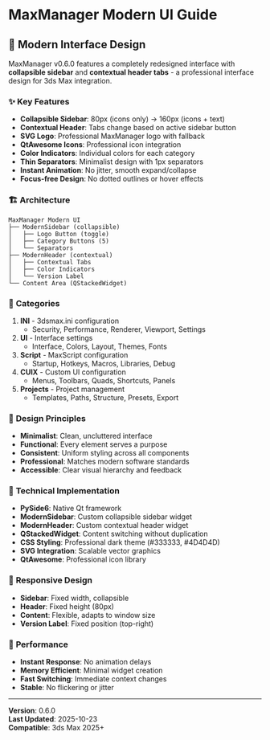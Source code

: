# MaxManager Modern UI Guide

## 🎨 **Modern Interface Design**

MaxManager v0.6.0 features a completely redesigned interface with **collapsible sidebar** and **contextual header tabs** - a professional interface design for 3ds Max integration.

### ✨ **Key Features**

- **Collapsible Sidebar**: 80px (icons only) → 160px (icons + text)
- **Contextual Header**: Tabs change based on active sidebar button
- **SVG Logo**: Professional MaxManager logo with fallback
- **QtAwesome Icons**: Professional icon integration
- **Color Indicators**: Individual colors for each category
- **Thin Separators**: Minimalist design with 1px separators
- **Instant Animation**: No jitter, smooth expand/collapse
- **Focus-free Design**: No dotted outlines or hover effects

### 🏗️ **Architecture**

```
MaxManager Modern UI
├── ModernSidebar (collapsible)
│   ├── Logo Button (toggle)
│   ├── Category Buttons (5)
│   └── Separators
├── ModernHeader (contextual)
│   ├── Contextual Tabs
│   ├── Color Indicators
│   └── Version Label
└── Content Area (QStackedWidget)
```

### 🎯 **Categories**

1. **INI** - 3dsmax.ini configuration
   - Security, Performance, Renderer, Viewport, Settings
2. **UI** - Interface settings
   - Interface, Colors, Layout, Themes, Fonts
3. **Script** - MaxScript configuration
   - Startup, Hotkeys, Macros, Libraries, Debug
4. **CUIX** - Custom UI configuration
   - Menus, Toolbars, Quads, Shortcuts, Panels
5. **Projects** - Project management
   - Templates, Paths, Structure, Presets, Export

### 🎨 **Design Principles**

- **Minimalist**: Clean, uncluttered interface
- **Functional**: Every element serves a purpose
- **Consistent**: Uniform styling across all components
- **Professional**: Matches modern software standards
- **Accessible**: Clear visual hierarchy and feedback

### 🔧 **Technical Implementation**

- **PySide6**: Native Qt framework
- **ModernSidebar**: Custom collapsible sidebar widget
- **ModernHeader**: Custom contextual header widget
- **QStackedWidget**: Content switching without duplication
- **CSS Styling**: Professional dark theme (#333333, #4D4D4D)
- **SVG Integration**: Scalable vector graphics
- **QtAwesome**: Professional icon library

### 📱 **Responsive Design**

- **Sidebar**: Fixed width, collapsible
- **Header**: Fixed height (80px)
- **Content**: Flexible, adapts to window size
- **Version Label**: Fixed position (top-right)

### 🚀 **Performance**

- **Instant Response**: No animation delays
- **Memory Efficient**: Minimal widget creation
- **Fast Switching**: Immediate context changes
- **Stable**: No flickering or jitter

---

**Version**: 0.6.0  
**Last Updated**: 2025-10-23  
**Compatible**: 3ds Max 2025+